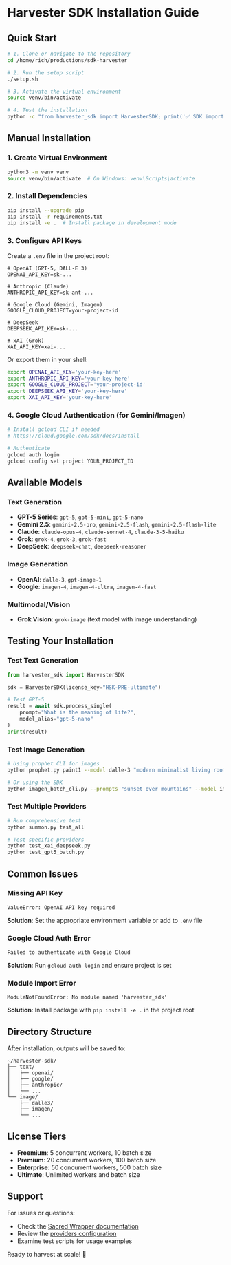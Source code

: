 # Harvester SDK Installation Guide

## Quick Start

```bash
# 1. Clone or navigate to the repository
cd /home/rich/productions/sdk-harvester

# 2. Run the setup script
./setup.sh

# 3. Activate the virtual environment
source venv/bin/activate

# 4. Test the installation
python -c "from harvester_sdk import HarvesterSDK; print('✅ SDK imported successfully!')"
```

## Manual Installation

### 1. Create Virtual Environment

```bash
python3 -m venv venv
source venv/bin/activate  # On Windows: venv\Scripts\activate
```

### 2. Install Dependencies

```bash
pip install --upgrade pip
pip install -r requirements.txt
pip install -e .  # Install package in development mode
```

### 3. Configure API Keys

Create a `.env` file in the project root:

```env
# OpenAI (GPT-5, DALL-E 3)
OPENAI_API_KEY=sk-...

# Anthropic (Claude)
ANTHROPIC_API_KEY=sk-ant-...

# Google Cloud (Gemini, Imagen)
GOOGLE_CLOUD_PROJECT=your-project-id

# DeepSeek
DEEPSEEK_API_KEY=sk-...

# xAI (Grok)
XAI_API_KEY=xai-...
```

Or export them in your shell:

```bash
export OPENAI_API_KEY='your-key-here'
export ANTHROPIC_API_KEY='your-key-here'
export GOOGLE_CLOUD_PROJECT='your-project-id'
export DEEPSEEK_API_KEY='your-key-here'
export XAI_API_KEY='your-key-here'
```

### 4. Google Cloud Authentication (for Gemini/Imagen)

```bash
# Install gcloud CLI if needed
# https://cloud.google.com/sdk/docs/install

# Authenticate
gcloud auth login
gcloud config set project YOUR_PROJECT_ID
```

## Available Models

### Text Generation
- **GPT-5 Series**: `gpt-5`, `gpt-5-mini`, `gpt-5-nano`
- **Gemini 2.5**: `gemini-2.5-pro`, `gemini-2.5-flash`, `gemini-2.5-flash-lite`
- **Claude**: `claude-opus-4`, `claude-sonnet-4`, `claude-3-5-haiku`
- **Grok**: `grok-4`, `grok-3`, `grok-fast`
- **DeepSeek**: `deepseek-chat`, `deepseek-reasoner`

### Image Generation
- **OpenAI**: `dalle-3`, `gpt-image-1`
- **Google**: `imagen-4`, `imagen-4-ultra`, `imagen-4-fast`

### Multimodal/Vision
- **Grok Vision**: `grok-image` (text model with image understanding)

## Testing Your Installation

### Test Text Generation

```python
from harvester_sdk import HarvesterSDK

sdk = HarvesterSDK(license_key="HSK-PRE-ultimate")

# Test GPT-5
result = await sdk.process_single(
    prompt="What is the meaning of life?",
    model_alias="gpt-5-nano"
)
print(result)
```

### Test Image Generation

```bash
# Using prophet CLI for images
python prophet.py paint1 --model dalle-3 "modern minimalist living room"

# Or using the SDK
python imagen_batch_cli.py --prompts "sunset over mountains" --model imagen-4
```

### Test Multiple Providers

```bash
# Run comprehensive test
python summon.py test_all

# Test specific providers
python test_xai_deepseek.py
python test_gpt5_batch.py
```

## Common Issues

### Missing API Key
```
ValueError: OpenAI API key required
```
**Solution**: Set the appropriate environment variable or add to `.env` file

### Google Cloud Auth Error
```
Failed to authenticate with Google Cloud
```
**Solution**: Run `gcloud auth login` and ensure project is set

### Module Import Error
```
ModuleNotFoundError: No module named 'harvester_sdk'
```
**Solution**: Install package with `pip install -e .` in the project root

## Directory Structure

After installation, outputs will be saved to:
```
~/harvester-sdk/
├── text/
│   ├── openai/
│   ├── google/
│   ├── anthropic/
│   └── ...
└── image/
    ├── dalle3/
    ├── imagen/
    └── ...
```

## License Tiers

- **Freemium**: 5 concurrent workers, 10 batch size
- **Premium**: 20 concurrent workers, 100 batch size  
- **Enterprise**: 50 concurrent workers, 500 batch size
- **Ultimate**: Unlimited workers and batch size

## Support

For issues or questions:
- Check the [Sacred Wrapper documentation](docs/README_SDK.md)
- Review the [providers configuration](config/providers.yaml)
- Examine test scripts for usage examples

Ready to harvest at scale! 🚀